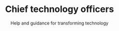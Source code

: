 ---
layout: role-index-chief-technology-officers
title: Chief technology officers
subtitle: Help and guidance for transforming technology
audience: chief-technology-officers
breadcrumbs:
  -
    title: Home
    url: /service-manual
---